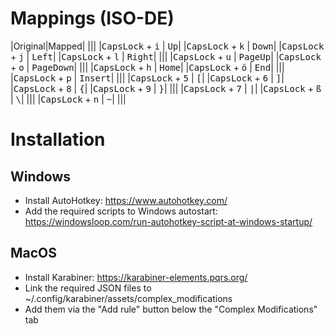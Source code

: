 # Mappings (ISO-DE)

|Original|Mapped|
|||
|<kbd>CapsLock</kbd> + <kbd>i</kbd> | <kbd>Up</kbd>|
|<kbd>CapsLock</kbd> + <kbd>k</kbd> | <kbd>Down</kbd>|
|<kbd>CapsLock</kbd> + <kbd>j</kbd> | <kbd>Left</kbd>|
|<kbd>CapsLock</kbd> + <kbd>l</kbd> | <kbd>Right</kbd>|
|||
|<kbd>CapsLock</kbd> + <kbd>u</kbd> | <kbd>PageUp</kbd>|
|<kbd>CapsLock</kbd> + <kbd>o</kbd> | <kbd>PageDown</kbd>|
|||
|<kbd>CapsLock</kbd> + <kbd>h</kbd> | <kbd>Home</kbd>|
|<kbd>CapsLock</kbd> + <kbd>ö</kbd> | <kbd>End</kbd>|
|||
|<kbd>CapsLock</kbd> + <kbd>p</kbd> | <kbd>Insert</kbd>|
|||
|<kbd>CapsLock</kbd> + <kbd>5</kbd> | <kbd>[</kbd>|
|<kbd>CapsLock</kbd> + <kbd>6</kbd> | <kbd>]</kbd>|
|<kbd>CapsLock</kbd> + <kbd>8</kbd> | <kbd>{</kbd>|
|<kbd>CapsLock</kbd> + <kbd>9</kbd> | <kbd>}</kbd>|
|||
|<kbd>CapsLock</kbd> + <kbd>7</kbd> | <kbd>|</kbd>|
|<kbd>CapsLock</kbd> + <kbd>ß</kbd> | <kbd>\\</kbd>|
|||
|<kbd>CapsLock</kbd> + <kbd>n</kbd> | <kbd>~</kbd>|
|||
# Installation

## Windows

* Install AutoHotkey: https://www.autohotkey.com/
* Add the required scripts to Windows autostart: https://windowsloop.com/run-autohotkey-script-at-windows-startup/

## MacOS

* Install Karabiner: https://karabiner-elements.pqrs.org/
* Link the required JSON files to ~/.config/karabiner/assets/complex_modifications
* Add them via the "Add rule" button below the "Complex Modifications" tab
